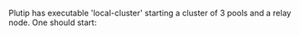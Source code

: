 Plutip has executable 'local-cluster' starting a cluster of 3 pools and a relay node.
One should start: